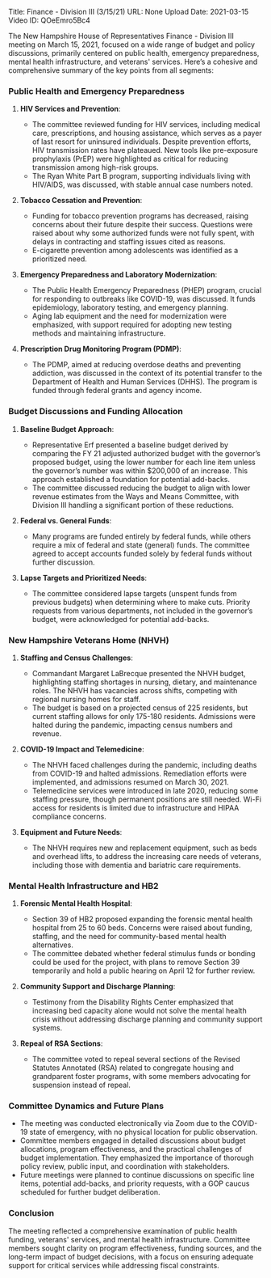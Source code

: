 Title: Finance - Division III (3/15/21)
URL: None
Upload Date: 2021-03-15
Video ID: QOeEmro5Bc4

The New Hampshire House of Representatives Finance - Division III meeting on March 15, 2021, focused on a wide range of budget and policy discussions, primarily centered on public health, emergency preparedness, mental health infrastructure, and veterans' services. Here’s a cohesive and comprehensive summary of the key points from all segments:

### **Public Health and Emergency Preparedness**
1. **HIV Services and Prevention**:
   - The committee reviewed funding for HIV services, including medical care, prescriptions, and housing assistance, which serves as a payer of last resort for uninsured individuals. Despite prevention efforts, HIV transmission rates have plateaued. New tools like pre-exposure prophylaxis (PrEP) were highlighted as critical for reducing transmission among high-risk groups.
   - The Ryan White Part B program, supporting individuals living with HIV/AIDS, was discussed, with stable annual case numbers noted.

2. **Tobacco Cessation and Prevention**:
   - Funding for tobacco prevention programs has decreased, raising concerns about their future despite their success. Questions were raised about why some authorized funds were not fully spent, with delays in contracting and staffing issues cited as reasons.
   - E-cigarette prevention among adolescents was identified as a prioritized need.

3. **Emergency Preparedness and Laboratory Modernization**:
   - The Public Health Emergency Preparedness (PHEP) program, crucial for responding to outbreaks like COVID-19, was discussed. It funds epidemiology, laboratory testing, and emergency planning.
   - Aging lab equipment and the need for modernization were emphasized, with support required for adopting new testing methods and maintaining infrastructure.

4. **Prescription Drug Monitoring Program (PDMP)**:
   - The PDMP, aimed at reducing overdose deaths and preventing addiction, was discussed in the context of its potential transfer to the Department of Health and Human Services (DHHS). The program is funded through federal grants and agency income.

### **Budget Discussions and Funding Allocation**
1. **Baseline Budget Approach**:
   - Representative Erf presented a baseline budget derived by comparing the FY 21 adjusted authorized budget with the governor’s proposed budget, using the lower number for each line item unless the governor’s number was within $200,000 of an increase. This approach established a foundation for potential add-backs.
   - The committee discussed reducing the budget to align with lower revenue estimates from the Ways and Means Committee, with Division III handling a significant portion of these reductions.

2. **Federal vs. General Funds**:
   - Many programs are funded entirely by federal funds, while others require a mix of federal and state (general) funds. The committee agreed to accept accounts funded solely by federal funds without further discussion.

3. **Lapse Targets and Prioritized Needs**:
   - The committee considered lapse targets (unspent funds from previous budgets) when determining where to make cuts. Priority requests from various departments, not included in the governor’s budget, were acknowledged for potential add-backs.

### **New Hampshire Veterans Home (NHVH)**
1. **Staffing and Census Challenges**:
   - Commandant Margaret LaBrecque presented the NHVH budget, highlighting staffing shortages in nursing, dietary, and maintenance roles. The NHVH has vacancies across shifts, competing with regional nursing homes for staff.
   - The budget is based on a projected census of 225 residents, but current staffing allows for only 175-180 residents. Admissions were halted during the pandemic, impacting census numbers and revenue.

2. **COVID-19 Impact and Telemedicine**:
   - The NHVH faced challenges during the pandemic, including deaths from COVID-19 and halted admissions. Remediation efforts were implemented, and admissions resumed on March 30, 2021.
   - Telemedicine services were introduced in late 2020, reducing some staffing pressure, though permanent positions are still needed. Wi-Fi access for residents is limited due to infrastructure and HIPAA compliance concerns.

3. **Equipment and Future Needs**:
   - The NHVH requires new and replacement equipment, such as beds and overhead lifts, to address the increasing care needs of veterans, including those with dementia and bariatric care requirements.

### **Mental Health Infrastructure and HB2**
1. **Forensic Mental Health Hospital**:
   - Section 39 of HB2 proposed expanding the forensic mental health hospital from 25 to 60 beds. Concerns were raised about funding, staffing, and the need for community-based mental health alternatives.
   - The committee debated whether federal stimulus funds or bonding could be used for the project, with plans to remove Section 39 temporarily and hold a public hearing on April 12 for further review.

2. **Community Support and Discharge Planning**:
   - Testimony from the Disability Rights Center emphasized that increasing bed capacity alone would not solve the mental health crisis without addressing discharge planning and community support systems.

3. **Repeal of RSA Sections**:
   - The committee voted to repeal several sections of the Revised Statutes Annotated (RSA) related to congregate housing and grandparent foster programs, with some members advocating for suspension instead of repeal.

### **Committee Dynamics and Future Plans**
- The meeting was conducted electronically via Zoom due to the COVID-19 state of emergency, with no physical location for public observation.
- Committee members engaged in detailed discussions about budget allocations, program effectiveness, and the practical challenges of budget implementation. They emphasized the importance of thorough policy review, public input, and coordination with stakeholders.
- Future meetings were planned to continue discussions on specific line items, potential add-backs, and priority requests, with a GOP caucus scheduled for further budget deliberation.

### **Conclusion**
The meeting reflected a comprehensive examination of public health funding, veterans' services, and mental health infrastructure. Committee members sought clarity on program effectiveness, funding sources, and the long-term impact of budget decisions, with a focus on ensuring adequate support for critical services while addressing fiscal constraints.